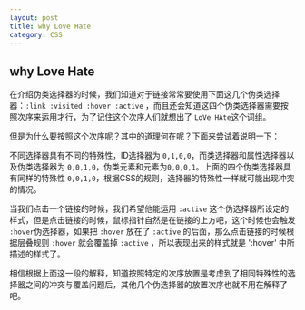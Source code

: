```yaml
---
layout: post
title: why Love Hate
category: CSS
---
```


## why Love Hate

在介绍伪类选择器的时候，我们知道对于链接常常要使用下面这几个伪类选择器：`:link :visited :hover :active` ，而且还会知道这四个伪类选择器需要按照次序来运用才行，为了记住这个次序人们就想出了 `LoVe HAte`这个词组。

但是为什么要按照这个次序呢？其中的道理何在呢？下面来尝试着说明一下：

不同选择器具有不同的特殊性，ID选择器为 `0,1,0,0`，而类选择器和属性选择器以及伪类选择器为 `0,0,1,0`，伪类元素和元素为`0,0,0,1`。上面的四个伪类选择器具有同样的特殊性 `0,0,1,0`，根据CSS的规则，选择器的特殊性一样就可能出现冲突的情况。

当我们点击一个链接的时候，我们希望他能运用  `:active` 这个伪选择器所设定的样式，但是点击链接的时候，鼠标指针自然是在链接的上方吧，这个时候也会触发 `:hover`伪选择器，如果把 `:hover` 放在了 `:active` 的后面，那么点击链接的时候根据层叠规则 `:hover` 就会覆盖掉 `:active` ，所以表现出来的样式就是 ':hover' 中所描述的样式了。

相信根据上面这一段的解释，知道按照特定的次序放置是考虑到了相同特殊性的选择器之间的冲突与覆盖问题后，其他几个伪选择器的放置次序也就不用在解释了吧。
